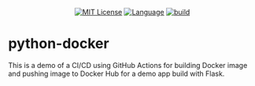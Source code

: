 <!-- [START BADGES] -->
<!-- Please keep comment here to allow auto update -->
<p align="center">
  <a href="https://github.com/wow-actions/add-badges/blob/master/LICENSE"><img src="https://img.shields.io/github/license/wow-actions/add-badges?style=flat-square" alt="MIT License" /></a>
  <a href="https://www.python.org"><img src="https://img.shields.io/badge/language-python-blue.svg?style=flat-square" alt="Language" /></a>
  <a href="https://github.com/wow-actions/add-badges/actions/workflows/release.yml"><img src="https://img.shields.io/github/workflow/status/wow-actions/add-badges/Release/master?logo=github&style=flat-square" alt="build" /></a>
</p>
<!-- [END BADGES] -->

# python-docker

This is a demo of a CI/CD using GitHub Actions for building Docker image and pushing image to Docker Hub for a demo app build with Flask.

